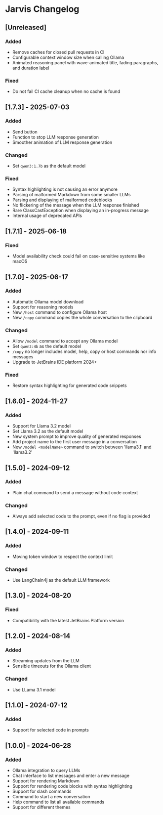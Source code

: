 # Jarvis Changelog

## [Unreleased]

### Added

- Remove caches for closed pull requests in CI
- Configurable context window size when calling Ollama
- Animated reasoning panel with wave-animated title, fading paragraphs, and duration label

### Fixed

- Do not fail CI cache cleanup when no cache is found

## [1.7.3] - 2025-07-03

### Added

- Send button
- Function to stop LLM response generation
- Smoother animation of LLM response generation

### Changed

- Set `qwen3:1.7b` as the default model

### Fixed

- Syntax highlighting is not causing an error anymore
- Parsing of malformed Markdown from some smaller LLMs
- Parsing and displaying of malformed codeblocks
- No flickering of the message when the LLM response finished
- Rare ClassCastException when displaying an in-progress message
- Internal usage of deprecated APIs

## [1.7.1] - 2025-06-18

### Fixed

- Model availability check could fail on case-sensitive systems like macOS

## [1.7.0] - 2025-06-17

### Added

- Automatic Ollama model download
- Support for reasoning models
- New `/host` command to configure Ollama host
- New `/copy` command copies the whole conversation to the clipboard

### Changed

- Allow `/model` command to accept any Ollama model
- Set `qwen3:4b` as the default model
- `/copy` no longer includes model, help, copy or host commands nor info messages
- Upgrade to JetBrains IDE platform 2024+

### Fixed

- Restore syntax highlighting for generated code snippets

## [1.6.0] - 2024-11-27

### Added

- Support for Llama 3.2 model
- Set Llama 3.2 as the default model
- New system prompt to improve quality of generated responses
- Add project name to the first user message in a conversation
- New `/model <modelName>` command to switch between 'llama3.1' and 'llama3.2'

## [1.5.0] - 2024-09-12

### Added

- Plain chat command to send a message without code context

### Changed

- Always add selected code to the prompt, even if no flag is provided

## [1.4.0] - 2024-09-11

### Added

- Moving token window to respect the context limit

### Changed

- Use LangChain4j as the default LLM framework

## [1.3.0] - 2024-08-20

### Fixed

- Compatibility with the latest JetBrains Platform version

## [1.2.0] - 2024-08-14

### Added

- Streaming updates from the LLM
- Sensible timeouts for the Ollama client

### Changed

- Use LLama 3.1 model

## [1.1.0] - 2024-07-12

### Added

- Support for selected code in prompts

## [1.0.0] - 2024-06-28

### Added

- Ollama integration to query LLMs
- Chat interface to list messages and enter a new message
- Support for rendering Markdown
- Support for rendering code blocks with syntax highlighting
- Support for slash commands
- Command to start a new conversation
- Help command to list all available commands
- Support for different themes
